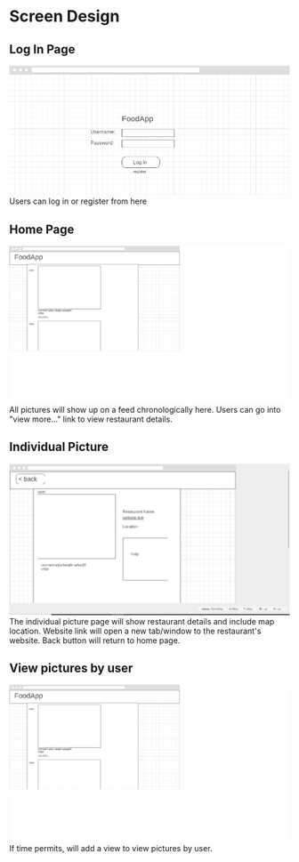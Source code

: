 # Screen Design

## Log In Page
![Log In Page](login.png)
Users can log in or register from here

## Home Page
![Home Page](afterlogin.png)
All pictures will show up on a feed chronologically here. 
Users can go into "view more..." link to view restaurant details.

## Individual Picture
![Individual Picture Page](viewmore....png)
The individual picture page will show restaurant details and
include map location. Website link will open a new tab/window 
to the restaurant's website. Back button will return to home page. 

## View pictures by user
![Pictures by user page](byprofile.png)
If time permits, will add a view to view pictures by user. 
